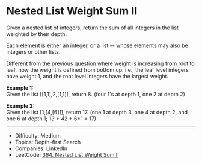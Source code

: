 # Nested List Weight Sum II

Given a nested list of integers, return the sum of all integers in the list weighted by their depth.

Each element is either an integer, or a list -- whose elements may also be integers or other lists.

Different from the previous question where weight is increasing from root to leaf, now the weight is defined from bottom up. i.e., the leaf level integers have weight 1, and the root level integers have the largest weight.

**Example 1:**  
Given the list [[1,1],2,[1,1]], return 8. (four 1's at depth 1, one 2 at depth 2)

**Example 2:**  
Given the list [1,[4,[6]]], return 17. (one 1 at depth 3, one 4 at depth 2, and one 6 at depth 1; 1*3 + 4*2 + 6*1 = 17)

---

* Difficulty: Medium
* Topics: Depth-first Search
* Companies: LinkedIn
* LeetCode: [364. Nested List Weight Sum II](https://leetcode.com/problems/nested-list-weight-sum-ii/description/)

